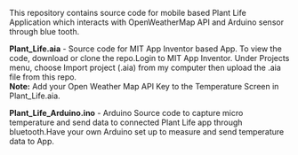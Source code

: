 This repository contains source code for mobile based Plant Life Application which interacts with OpenWeatherMap API and Arduino sensor through blue tooth.

**Plant_Life.aia** - Source code for MIT App Inventor based App. To view the code, download or clone the repo.Login to MIT App Inventor. Under Projects menu, choose Import project (.aia) from my computer then upload the .aia file from this repo.<br>
**Note:**
Add your Open Weather Map API Key to the Temperature Screen in Plant_Life.aia.

**Plant_Life_Arduino.ino** - Arduino Source code to capture micro temperature and send data to connected Plant Life app through bluetooth.Have your own Arduino set up to measure and send temperature data to App.



